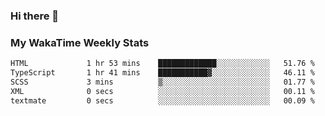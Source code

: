 ### Hi there 👋

<!--
**royschrauwen/royschrauwen** is a ✨ _special_ ✨ repository because its `README.md` (this file) appears on your GitHub profile.

Here are some ideas to get you started:

- 🔭 I’m currently working on ...
- 🌱 I’m currently learning ...
- 👯 I’m looking to collaborate on ...
- 🤔 I’m looking for help with ...
- 💬 Ask me about ...
- 📫 How to reach me: ...
- 😄 Pronouns: ...
- ⚡ Fun fact: ...
-->


### My WakaTime Weekly Stats
<!--START_SECTION:waka-->

```txt
HTML             1 hr 53 mins    █████████████░░░░░░░░░░░░   51.76 %
TypeScript       1 hr 41 mins    ███████████▓░░░░░░░░░░░░░   46.11 %
SCSS             3 mins          ▒░░░░░░░░░░░░░░░░░░░░░░░░   01.77 %
XML              0 secs          ░░░░░░░░░░░░░░░░░░░░░░░░░   00.11 %
textmate         0 secs          ░░░░░░░░░░░░░░░░░░░░░░░░░   00.09 %
```

<!--END_SECTION:waka-->
